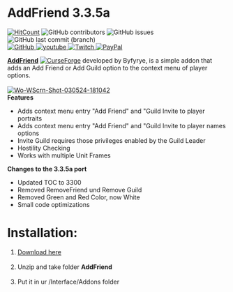 # AddFriend 3.3.5a

[![HitCount](https://hits.dwyl.com/NoM0Re/AddFriend-3.3.5a.svg?style=flat-square)](http://hits.dwyl.com/NoM0Re/AddFriend-3.3.5a) ![GitHub contributors](https://img.shields.io/github/contributors/NoM0Re/AddFriend-3.3.5a)
 ![GitHub issues](https://img.shields.io/github/issues/NoM0Re/AddFriend-3.3.5a)  ![GitHub last commit (branch)](https://img.shields.io/github/last-commit/NoM0Re/AddFriend-3.3.5a/main) <br/>
 <a href='https://github.com/NoM0Re' target="_blank">
  <img alt='GitHub' src='https://img.shields.io/badge/github-100000?style=flat-square&logo=GitHub&logoColor=white&labelColor=black&color=black'/>
</a>
<a href='https://www.youtube.com/@xpatrick99x' target="_blank">
  <img alt='youtube' src='https://img.shields.io/badge/YouTube-100000?style=flat-square&logo=youtube&logoColor=white&labelColor=FF0000&color=black'/>
</a>
<a href='https://www.twitch.tv/noom0re' target="_blank">
  <img alt='Twitch' src='https://img.shields.io/badge/Twitch-100000?style=flat-square&logo=Twitch&logoColor=white&labelColor=6441a5&color=black'/>
</a>
<a href='https://streamelements.com/noom0re/tip' target="_blank">
  <img alt='PayPal' src='https://img.shields.io/badge/Buy_me a coffee-100000?style=flat-square&logo=PayPal&logoColor=white&labelColor=3b7bbf&color=000000'/>
</a>
<br/>

[**AddFriend**](https://www.curseforge.com/wow/addons/addfriend) [![CurseForge](https://cf.way2muchnoise.eu/short_18911.svg)](https://www.curseforge.com/wow/addons/addfriend) developed by Byfyrye, is a simple addon that adds an Add Friend or Add Guild option to the context menu of player options.<br/>
<br/>
<a href="https://imgbb.com/"><img src="https://i.ibb.co/dKKdy85/Wo-WScrn-Shot-030524-181042.jpg" alt="Wo-WScrn-Shot-030524-181042" border="0"></a><br/>
**Features**<br/>
- Adds context menu entry "Add Friend" and "Guild Invite to player portraits<br/>
- Adds context menu entry "Add Friend" and "Guild Invite to player names options<br/>
- Invite Guild requires those privileges enabled by the Guild Leader<br/>
- Hostility Checking<br/>
- Works with multiple Unit Frames<br/>

**Changes to the 3.3.5a port**
<br/>
- Updated TOC to 3300
- Removed RemoveFriend und Remove Guild
- Removed Green and Red Color, now White
- Small code optimizations

# **Installation:**
1. [Download here](https://github.com/NoM0Re/AddFriend-3.3.5a/archive/refs/heads/main.zip)<br/><br/>
2. Unzip and take folder **AddFriend**<br/><br/>
3. Put it in ur /Interface/Addons folder<br/><br/><br/>
